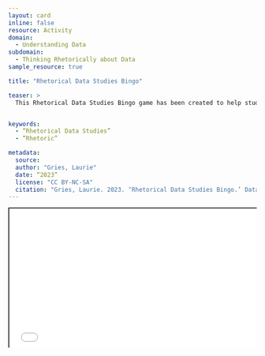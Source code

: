```yaml
---
layout: card
inline: false
resource: Activity
domain:
  - Understanding Data
subdomain:
  - Thinking Rhetorically about Data
sample_resource: true

title: "Rhetorical Data Studies Bingo"

teaser: >
  This Rhetorical Data Studies Bingo game has been created to help students recall and better understand the concepts and ideas related to Rhetorical Data Studies. This activity is particularly useful for helping to establish a shared vocabulary to discuss data advocacy from a rhetorical perspective.


keywords:
  - “Rhetorical Data Studies”
  - “Rhetoric”

metadata:
  source: 
  author: "Gries, Laurie"
  date: “2023”
  license: "CC BY-NC-SA"
  citation: "Gries, Laurie. 2023. ‘Rhetorical Data Studies Bingo.’ Data Advocacy for All, University of Colorado Boulder."
---
```

<div style="position: relative; padding-bottom: 56.25%; height: 0; overflow: hidden;"><iframe src="../assets/pdf/Rhetorical Data Studies Bingo.pdf" width="100%" title="Rhetorical Data Studies Bingo" style="border:2px #323639 solid; position: absolute; top: 0; left: 0; right: 0; bottom: 0; height: 100%; max-width: 100%;"></iframe></div>
